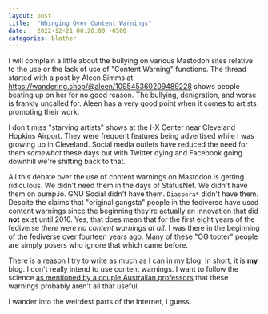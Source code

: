```yaml
---
layout: post
title:  "Whinging Over Content Warnings"
date:   2022-12-21 00:20:00 -0500
categories: blather
---
```

I will complain a little about the bullying on various Mastodon sites relative to the use or the lack of use of "Content Warning" functions.  The thread started with a post by Aleen Simms at <https://wandering.shop/@aleen/109545360209489228> shows people beating up on her for no good reason.  The bullying, denigration, and worse is frankly uncalled for.  Aleen has a very good point when it comes to artists promoting their work.

I don't miss "starving artists" shows at the I-X Center near Cleveland Hopkins Airport.  They were frequent features being advertised while I was growing up in Cleveland.  Social media outlets have reduced the need for them *somewhat* these days but with Twitter dying and Facebook going downhill we're shifting back to that.

All this debate over the use of content warnings on Mastodon is getting ridiculous.  We didn't need them in the days of StatusNet.  We didn't have them on pump.io.  GNU Social didn't have them.  `Diaspora*` didn't have them.  Despite the claims that "original gangsta" people in the fediverse have used content warnings since the beginning they're actually an innovation that did **not** exist until 2016.  Yes, that does mean that for the first eight years of the fediverse *there were no content warnings at all*.  I was there in the beginning of the fediverse over fourteen years ago.  Many of these "OG tooter" people are simply posers who ignore that which came before.

There is a reason I try to write as much as I can in my blog.  In short, it is **my** blog.  I don't really intend to use content warnings.  I want to follow the science [as mentioned by a couple Australian professors](https://theconversation.com/proceed-with-caution-the-trouble-with-trigger-warnings-192598) that these warnings probably aren't all that useful.

I wander into the weirdest parts of the Internet, I guess.
